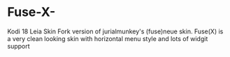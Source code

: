 # Fuse-X-
Kodi  18 Leia Skin
Fork version of jurialmunkey's (fuse)neue skin.
Fuse(X) is a very clean looking skin with horizontal menu style and lots of widgit support

